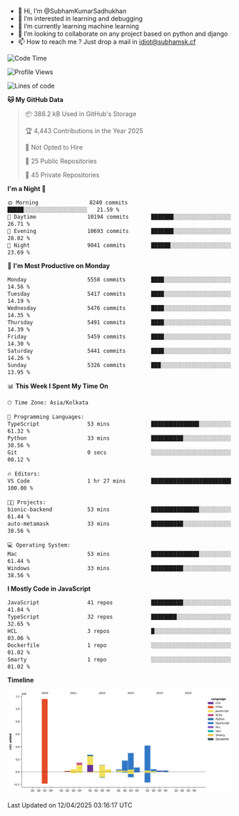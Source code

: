 - 👋 Hi, I’m @SubhamKumarSadhukhan
- 👀 I’m interested in learning and debugging
- 🌱 I’m currently learning machine learning
- 💞️ I’m looking to collaborate on any project based on python and django
- 📫 How to reach me ?
      Just drop a mail in idiot@subhamsk.cf

<!---
SubhamKumarSadhukhan/SubhamKumarSadhukhan is a ✨ special ✨ repository because its `README.md` (this file) appears on your GitHub profile.
You can click the Preview link to take a look at your changes.
--->


<!--START_SECTION:waka-->
![Code Time](http://img.shields.io/badge/Code%20Time-2%2C829%20hrs%2020%20mins-blue)

![Profile Views](http://img.shields.io/badge/Profile%20Views-0-blue)

![Lines of code](https://img.shields.io/badge/From%20Hello%20World%20I%27ve%20Written-2.8%20million%20lines%20of%20code-blue)

**🐱 My GitHub Data** 

> 📦 388.2 kB Used in GitHub's Storage 
 > 
> 🏆 4,443 Contributions in the Year 2025
 > 
> 🚫 Not Opted to Hire
 > 
> 📜 25 Public Repositories 
 > 
> 🔑 45 Private Repositories 
 > 
**I'm a Night 🦉** 

```text
🌞 Morning                8240 commits        █████░░░░░░░░░░░░░░░░░░░░   21.59 % 
🌆 Daytime                10194 commits       ███████░░░░░░░░░░░░░░░░░░   26.71 % 
🌃 Evening                10693 commits       ███████░░░░░░░░░░░░░░░░░░   28.02 % 
🌙 Night                  9041 commits        ██████░░░░░░░░░░░░░░░░░░░   23.69 % 
```
📅 **I'm Most Productive on Monday** 

```text
Monday                   5558 commits        ████░░░░░░░░░░░░░░░░░░░░░   14.56 % 
Tuesday                  5417 commits        ████░░░░░░░░░░░░░░░░░░░░░   14.19 % 
Wednesday                5476 commits        ████░░░░░░░░░░░░░░░░░░░░░   14.35 % 
Thursday                 5491 commits        ████░░░░░░░░░░░░░░░░░░░░░   14.39 % 
Friday                   5459 commits        ████░░░░░░░░░░░░░░░░░░░░░   14.30 % 
Saturday                 5441 commits        ████░░░░░░░░░░░░░░░░░░░░░   14.26 % 
Sunday                   5326 commits        ███░░░░░░░░░░░░░░░░░░░░░░   13.95 % 
```


📊 **This Week I Spent My Time On** 

```text
🕑︎ Time Zone: Asia/Kolkata

💬 Programming Languages: 
TypeScript               53 mins             ███████████████░░░░░░░░░░   61.32 % 
Python                   33 mins             ██████████░░░░░░░░░░░░░░░   38.56 % 
Git                      0 secs              ░░░░░░░░░░░░░░░░░░░░░░░░░   00.12 % 

🔥 Editors: 
VS Code                  1 hr 27 mins        █████████████████████████   100.00 % 

🐱‍💻 Projects: 
bionic-backend           53 mins             ███████████████░░░░░░░░░░   61.44 % 
auto-metamask            33 mins             ██████████░░░░░░░░░░░░░░░   38.56 % 

💻 Operating System: 
Mac                      53 mins             ███████████████░░░░░░░░░░   61.44 % 
Windows                  33 mins             ██████████░░░░░░░░░░░░░░░   38.56 % 
```

**I Mostly Code in JavaScript** 

```text
JavaScript               41 repos            ██████████░░░░░░░░░░░░░░░   41.84 % 
TypeScript               32 repos            ████████░░░░░░░░░░░░░░░░░   32.65 % 
HCL                      3 repos             █░░░░░░░░░░░░░░░░░░░░░░░░   03.06 % 
Dockerfile               1 repo              ░░░░░░░░░░░░░░░░░░░░░░░░░   01.02 % 
Smarty                   1 repo              ░░░░░░░░░░░░░░░░░░░░░░░░░   01.02 % 
```



**Timeline**

![Lines of Code chart](https://raw.githubusercontent.com/SubhamKumarSadhukhan/SubhamKumarSadhukhan/main/assets/bar_graph.png)


 Last Updated on 12/04/2025 03:16:17 UTC
<!--END_SECTION:waka-->
